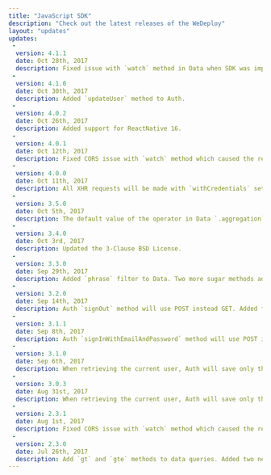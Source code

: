 ```yaml
---
title: "JavaScript SDK"
description: "Check out the latest releases of the WeDeploy"
layout: "updates"
updates:
 -
  version: 4.1.1
  date: Oct 28th, 2017
  description: Fixed issue with `watch` method in Data when SDK was imported as a module.
 -
  version: 4.1.0
  date: Oct 30th, 2017
  description: Added `updateUser` method to Auth.
 -
  version: 4.0.2
  date: Oct 26th, 2017
  description: Added support for ReactNative 16.
 -
  version: 4.0.1
  date: Oct 12th, 2017
  description: Fixed CORS issue with `watch` method which caused the request to be blocked by the browser.
 -
  version: 4.0.0
  date: Oct 11th, 2017
  description: All XHR requests will be made with `withCredentials` set to false.
 -
  version: 3.5.0
  date: Oct 5th, 2017
  description: The default value of the operator in Data `.aggregation` method was set to 'terms'.
 -
  version: 3.4.0
  date: Oct 3rd, 2017
  description: Updated the 3-Clause BSD License.
 -
  version: 3.3.0
  date: Sep 29th, 2017
  description: Added `phrase` filter to Data. Two more sugar methods added too - `createCollection` and `updateCollection`.
 -
  version: 3.2.0
  date: Sep 14th, 2017
  description: Auth `signOut` method will use POST instead GET. Added filter `exists` to Data.
 -
  version: 3.1.1
  date: Sep 8th, 2017
  description: Auth `signInWithEmailAndPassword` method will use POST instead GET.
 -
  version: 3.1.0
  date: Sep 6th, 2017
  description: When retrieving the current user, Auth will save only the returned payload to localStorage. Helper methods were created in Auth - `getData`, `hasData` and `setData`.
 -
  version: 3.0.3
  date: Aug 31st, 2017
  description: When retrieving the current user, Auth will save only the returned payload to localStorage. Helper methods were created in Auth - `getData`, `hasData` and `setData`.
 -
  version: 2.3.1
  date: Aug 1st, 2017
  description: Fixed CORS issue with `watch` method which caused the request to be blocked by the browser.
 -
  version: 2.3.0
  date: Jul 26th, 2017
  description: Add `gt` and `gte` methods to data queries. Added two new methods to Auth - `deleteUser` and `getAllUsers`. Node updated to v8.1.4.
---
```

